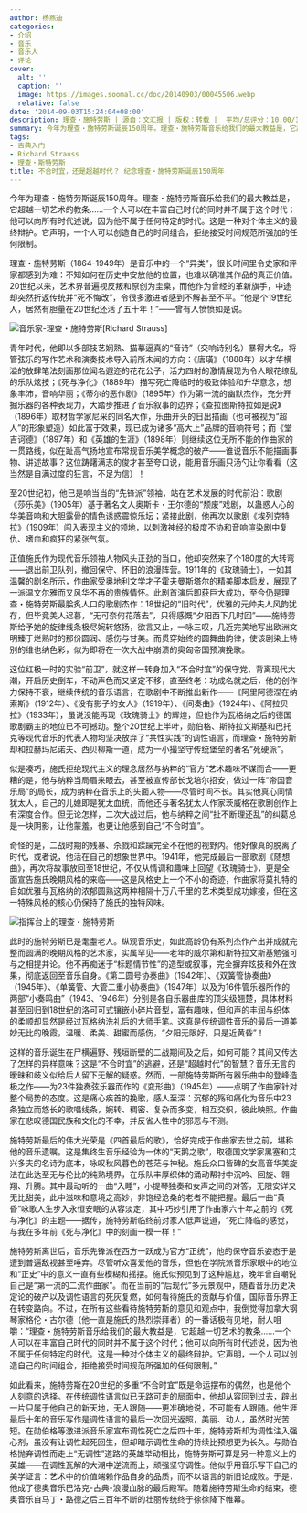 ```yaml
---
author: 杨燕迪
categories:
- 介绍
- 音乐
- 音乐人
- 评论
cover:
  alt: ''
  caption: ''
  image: https://images.soomal.cc/doc/20140903/00045506.webp
  relative: false
date: '2014-09-03T15:24:04+08:00'
description: 理查・施特劳斯 | 源自：文汇报 | 版权：转载 |  平均/总评分：10.00/120
summary: 今年为理查・施特劳斯诞辰150周年。理查・施特劳斯音乐给我们的最大教益是，它超越一切艺术的教条……一个人可以在丰富自己时代的同时并不属于这个时代；他可以向所有时代述说，因为他不属于任何特定的时代。这是一种对个体主义的最终辩护。它声明，一个人可以创造自己的时间组合，拒绝接受时间规范所强加的任何限制……
tags:
- 古典入门
- Richard Strauss
- 理查・斯特劳斯
title: 不合时宜，还是超越时代？ 纪念理查・施特劳斯诞辰150周年
---
```


今年为理查・施特劳斯诞辰150周年。理查・施特劳斯音乐给我们的最大教益是，它超越一切艺术的教条……一个人可以在丰富自己时代的同时并不属于这个时代；他可以向所有时代述说，因为他不属于任何特定的时代。这是一种对个体主义的最终辩护。它声明，一个人可以创造自己的时间组合，拒绝接受时间规范所强加的任何限制。

理查・施特劳斯（1864-1949年）是音乐中的一个“异类”，很长时间里令史家和评家都感到为难：不知如何在历史中安放他的位置，也难以确准其作品的真正价值。20世纪以来，艺术界普遍视反叛和原创为圭臬，而他作为曾经的革新旗手，中途却突然折返传统并“死不悔改”，令很多激进者感到不解甚至不平。“他是个19世纪人，居然有胆量在20世纪还活了五十年！”――曾有人愤愤如是说。

![音乐家-理查・施特劳斯[Richard Strauss]](https://images.soomal.cc/doc/20120714/00021072.webp)





青年时代，他即以多部技艺娴熟、描摹逼真的“音诗”（交响诗别名）暴得大名，将管弦乐的写作艺术和演奏技术导入前所未闻的方向：《唐璜》（1888年）以才华横溢的放肆笔法刻画那位闻名遐迩的花花公子，活力四射的激情展现为令人眼花缭乱的乐队炫技；《死与净化》（1889年）描写死亡降临时的极致体验和升华意念，想象丰沛，音响华丽；《蒂尔的恶作剧》（1895年）作为第一流的幽默杰作，充分开掘乐器的各种表现力，大踏步推进了音乐叙事的边界；《查拉图斯特拉如是说》（1896年）取材哲学家尼采的同名大作，乐曲开头的日出描画（也可被视为“超人”的形象塑造）如此富于效果，现已成为诸多“高大上”品牌的音响符号；而《堂吉诃德》（1897年）和《英雄的生涯》（1898年）则继续这位无所不能的作曲家的一贯路线，似在趾高气扬地宣布常规音乐美学概念的破产――谁说音乐不能描画事物、讲述故事？这位踌躇满志的俊才甚至夸口说，能用音乐画只汤勺让你看看（这当然是自满过度的狂言，不足为信）！

至20世纪初，他已是响当当的“先锋派”领袖，站在艺术发展的时代前沿：歌剧《莎乐美》（1905年）基于著名文人奥斯卡・王尔德的“颓废”戏剧，以蛊惑人心的华美音响和大胆露骨的情色诱惑震惊乐坛；紧接此剧，他再次以歌剧《埃列克特拉》（1909年）闯入表现主义的领地，以刺激神经的极度不协和音响渲染剧中复仇、嗜血和疯狂的紧张气氛。

正值施氏作为现代音乐领袖人物风头正劲的当口，他却突然来了个180度的大转弯――退出前卫队列，撤回保守、怀旧的浪漫阵营。1911年的《玫瑰骑士》，一如其温馨的剧名所示，作曲家受奥地利文学才子霍夫曼斯塔尔的精美脚本启发，展现了一派温文尔雅而又风华不再的贵族情怀。此剧首演后即获巨大成功，至今仍是理查・施特劳斯最脍炙人口的歌剧杰作：18世纪的“旧时代”，优雅的元帅夫人风韵犹存，但毕竟美人迟暮，“无可奈何花落去”，只得感慨“夕阳西下几时回”――施特劳斯给予她的旋律线条极尽婉转悠扬，欲言又止，一咏三叹，几近完美地写出欧洲文明臻于烂熟时的那份圆润、感伤与甘美。而贯穿始终的圆舞曲韵律，使该剧染上特别的维也纳色彩，似为即将在一次大战中崩溃的奥匈帝国预演挽歌。

这位红极一时的实验“前卫”，就这样一转身加入“不合时宜”的保守党，背离现代大潮，开启历史倒车，不动声色而又坚定不移，直至终老：功成名就之后，他的创作力保持不衰，继续传统的音乐语言，在歌剧中不断推出新作――《阿里阿德涅在纳索斯》（1912年）、《没有影子的女人》（1919年）、《间奏曲》（1924年）、《阿拉贝拉》（1933年），虽说没能再现《玫瑰骑士》的辉煌，但他作为瓦格纳之后的德国歌剧霸主的地位已不可撼动。整个20世纪上半叶，勋伯格、斯特拉文斯基和巴托克等现代音乐的代表人物均坚决放弃了“共性实践”的调性语言，而理查・施特劳斯却和拉赫玛尼诺夫、西贝柳斯一道，成为一小撮坚守传统堡垒的著名“死硬派”。

似是凑巧，施氏拒绝现代主义的理念居然与纳粹的“官方”艺术趣味不谋而合――更糟的是，他与纳粹当局眉来眼去，甚至被宣传部长戈培尔招安，做过一阵“帝国音乐局”的局长，成为纳粹在音乐上的头面人物――尽管时间不长。其实他真心同情犹太人，自己的儿媳即是犹太血统，而他还与著名犹太人作家茨威格在歌剧创作上有深度合作。但无论怎样，二次大战过后，他与纳粹之间“扯不断理还乱”的纠葛总是一块阴影，让他蒙羞，也更让他感到自己“不合时宜”。

奇怪的是，二战时期的残暴、杀戮和蹂躏完全不在他的视野内。他好像真的脱离了时代，或者说，他活在自己的想象世界中。1941年，他完成最后一部歌剧《随想曲》，再次将故事放回至18世纪，不仅从情调和趣味上回望《玫瑰骑士》，更是全面宣告施氏晚期风格的来临――这是风格史上一个不小的奇迹，作曲家将莫扎特的自如优雅与瓦格纳的浓郁圆熟这两种相隔十万八千里的艺术类型成功嫁接，但在这一特殊风格的核心仍保持了施氏的独特风味。

![指挥台上的理查・施特劳斯](https://images.soomal.cc/doc/20140903/00045506.webp)





此时的施特劳斯已是耄耋老人。纵观音乐史，如此高龄仍有系列杰作产出并成就完整而圆满的晚期风格的艺术家，实属罕见――老年的威尔第和斯特拉文斯基勉强可与之相提并论。他不再痴迷于“标题情节性”的造型或叙事，完全摒弃炫技和外在效果，彻底返回至音乐自身。《第二圆号协奏曲》（1942年）、《双簧管协奏曲》（1945年）、《单簧管、大管二重小协奏曲》（1947年）以及为16件管乐器所作的两部“小奏鸣曲”（1943、1946年）分别是各自乐器曲库的顶尖级翘楚，具体材料甚至回归到18世纪的洛可可式镶嵌小碎片音型，富有趣味，但和声的丰润与织体的柔顺却显然是经过瓦格纳洗礼后的大师手笔。这真是传统调性音乐的最后一道美妙无比的晚霞，温暖、柔美、甜蜜而感伤，“夕阳无限好，只是近黄昏”！

这样的音乐诞生在尸横遍野、残垣断壁的二战期间及之后，如何可能？其间又传达了怎样的异样意味？这是“不合时宜”的逃避，还是“超越时代”的智慧？音乐无言的暧昧和歧义似给后人留下无解的疑惑。然而，一部施特劳斯所有器乐曲中的登峰造极之作――为23件独奏弦乐器而作的《变形曲》（1945年）――点明了作曲家针对整个局势的态度。这是痛心疾首的挽歌，感人至深：沉郁的殇和痛化为音乐中23条独立而悠长的歌唱线条，婉转、稠密、复杂而多变，相互交织，彼此映照。作曲家在悲叹德国民族和文化的不幸，并反省人性中的邪恶与不测。

施特劳斯最后的伟大光荣是《四首最后的歌》，恰好完成于作曲家去世之前，堪称他的音乐遗嘱。这是集终生音乐经验为一体的“天鹅之歌”，取德国文学家黑塞和艾兴多夫的名诗为底本，咏叹秋风暮色的苍茫与神秘。施氏众口皆碑的女高音华美旋法在此达至无与伦比的纯熟境界，在乐队丰厚织体的涌动帮衬中沉吟、回旋、翱翔、升腾。其中最动听的一曲“入睡”，小提琴独奏和女声之间的对答，无限安详又无比甜美，此中滋味和意境之高妙，非饱经沧桑的老者不能把握。最后一曲“黄昏”咏歌人生步入永恒安眠的从容淡定，其中巧妙引用了作曲家六十年之前的《死与净化》的主题――据传，施特劳斯临终前对家人低声说道，“死亡降临的感觉，与我在多年前《死与净化》中的刻画一模一样！”

施特劳斯离世后，音乐先锋派在西方一跃成为官方“正统”，他的保守音乐姿态于是遭到普遍敌视甚至唾弃。尽管听众喜爱他的音乐，但他在学院派音乐家眼中的地位和“正史”中的意义一直有些模糊和摇摆。施氏似预见到了这种尴尬，晚年曾自嘲说自己是“第一流的二流作曲家”。而在当前的“后现代”多元景观中，随着音乐历史决定论的破产以及调性语言的死灰复燃，如何看待施氏的贡献与价值，国际音乐界正在转变路向。不过，在所有这些看待施特劳斯的意见和观点中，我倒觉得加拿大钢琴家格伦・古尔德（他一直是施氏的热烈崇拜者）的一番话极有见地，耐人咀嚼：“理查・施特劳斯音乐给我们的最大教益是，它超越一切艺术的教条……一个人可以在丰富自己时代的同时并不属于这个时代；他可以向所有时代述说，因为他不属于任何特定的时代。这是一种对个体主义的最终辩护。它声明，一个人可以创造自己的时间组合，拒绝接受时间规范所强加的任何限制。”

如此看来，施特劳斯在20世纪的多重“不合时宜”既是命运摆布的偶然，也是他个人刻意的选择。在传统调性语言似已无路可走的局面中，他却从容回到过去，辟出一片只属于他自己的新天地，无人跟随――更准确地说，不可能有人跟随。他生涯最后十年的音乐写作是调性语言的最后一次回光返照，美丽、动人，虽然时光苦短。在勋伯格等激进派音乐家宣布调性死亡之后四十年，施特劳斯却为调性注入强心剂，虽没有让调性起死回生，但却暗示调性生命的持续比预想更为长久。与勋伯格抛弃调性而走上“无调性”道路的英雄举动相比，施特劳斯可算是另一种意义上的英雄――在调性瓦解的大潮中逆流而上，顽强坚守调性。他似乎用音乐写下自己的美学证言：艺术中的价值端赖作品自身的品质，而不以语言的新旧论成败。于是，他成了德奥音乐巴洛克-古典-浪漫血脉的最后殿军。随着施特劳斯生命的结束，德奥音乐自马丁・路德之后三百年不断的壮丽传统终于徐徐降下帷幕。